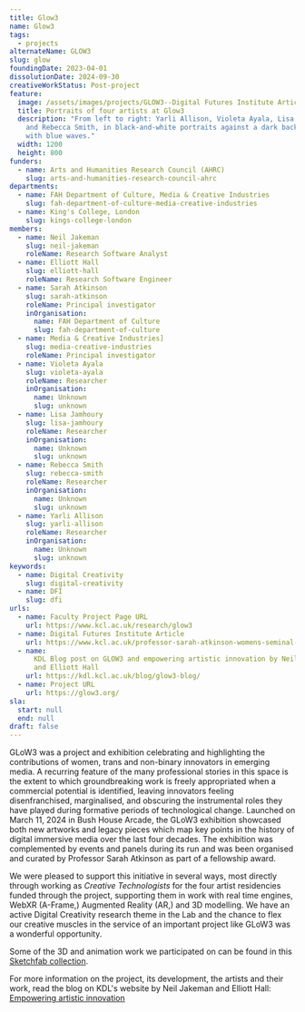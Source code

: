 ```yaml
---
title: Glow3
name: Glow3
tags:
  - projects
alternateName: GLOW3
slug: glow
foundingDate: 2023-04-01
dissolutionDate: 2024-09-30
creativeWorkStatus: Post-project
feature:
  image: /assets/images/projects/GLOW3--Digital Futures Institute Article.jpg
  title: Portraits of four artists at Glow3
  description: "From left to right: Yarli Allison, Violeta Ayala, Lisa Jamhoury,
    and Rebecca Smith, in black-and-white portraits against a dark background
    with blue waves."
  width: 1200
  height: 800
funders:
  - name: Arts and Humanities Research Council (AHRC)
    slug: arts-and-humanities-research-council-ahrc
departments:
  - name: FAH Department of Culture, Media & Creative Industries
    slug: fah-department-of-culture-media-creative-industries
  - name: King's College, London
    slug: kings-college-london
members:
  - name: Neil Jakeman
    slug: neil-jakeman
    roleName: Research Software Analyst
  - name: Elliott Hall
    slug: elliott-hall
    roleName: Research Software Engineer
  - name: Sarah Atkinson
    slug: sarah-atkinson
    roleName: Principal investigator
    inOrganisation:
      name: FAH Department of Culture
      slug: fah-department-of-culture
  - name: Media & Creative Industries]
    slug: media-creative-industries
    roleName: Principal investigator
  - name: Violeta Ayala
    slug: violeta-ayala
    roleName: Researcher
    inOrganisation:
      name: Unknown
      slug: unknown
  - name: Lisa Jamhoury
    slug: lisa-jamhoury
    roleName: Researcher
    inOrganisation:
      name: Unknown
      slug: unknown
  - name: Rebecca Smith
    slug: rebecca-smith
    roleName: Researcher
    inOrganisation:
      name: Unknown
      slug: unknown
  - name: Yarli Allison
    slug: yarli-allison
    roleName: Researcher
    inOrganisation:
      name: Unknown
      slug: unknown
keywords:
  - name: Digital Creativity
    slug: digital-creativity
  - name: DFI
    slug: dfi
urls:
  - name: Faculty Project Page URL
    url: https://www.kcl.ac.uk/research/glow3
  - name: Digital Futures Institute Article
    url: https://www.kcl.ac.uk/professor-sarah-atkinson-womens-seminal-contributions-in-creative-tech-are-often-hidden
  - name:
      KDL Blog post on GLOW3 and empowering artistic innovation by Neil Jakeman
      and Elliott Hall
    url: https://kdl.kcl.ac.uk/blog/glow3-blog/
  - name: Project URL
    url: https://glow3.org/
sla:
  start: null
  end: null
draft: false
---
```


GLoW3 was a project and exhibition celebrating and highlighting the contributions of women, trans and non-binary innovators in emerging media. A recurring feature of the many professional stories in this space is the extent to which groundbreaking work is freely appropriated when a commercial potential is identified, leaving innovators feeling disenfranchised, marginalised, and obscuring the instrumental roles they have played during formative periods of technological change. Launched on March 11, 2024 in Bush House Arcade, the GLoW3 exhibition showcased both new artworks and legacy pieces which map key points in the history of digital immersive media over the last four decades. The exhibition was complemented by events and panels during its run and was been organised and curated by Professor Sarah Atkinson as part of a fellowship award.

We were pleased to support this initiative in several ways, most directly through working as _Creative Technologists_ for the four artist residencies funded through the project, supporting them in work with real time engines, WebXR (A-Frame,) Augmented Reality (AR,) and 3D modelling. We have an active Digital Creativity research theme in the Lab and the chance to flex our creative muscles in the service of an important project like GLoW3 was a wonderful opportunity.

Some of the 3D and animation work we participated on can be found in this [Sketchfab collection](https://skfb.ly/oUSJF).

For more information on the project, its development, the artists and their work, read the blog on KDL's website by Neil Jakeman and Elliott Hall: [Empowering artistic innovation](https://kdl.kcl.ac.uk/blog/glow3-blog/)
